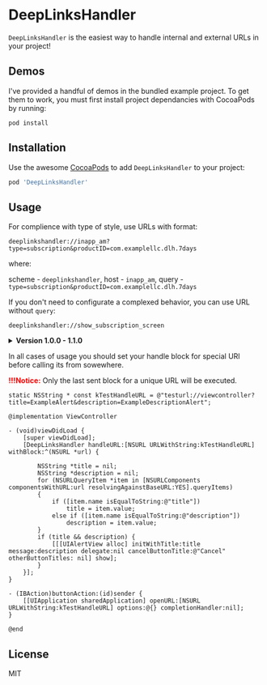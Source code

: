 DeepLinksHandler
===========

`DeepLinksHandler` is the easiest way to handle internal and external URLs in your project!

## Demos

I've provided a handful of demos in the bundled example project. To get them to work, you must first install project dependancies with CocoaPods by running:

```
pod install
```


## Installation

Use the awesome [CocoaPods](http://cocoapods.org/) to add `DeepLinksHandler` to your project:

```ruby
pod 'DeepLinksHandler'
```

## Usage

For complience with type of style, use URLs with format:

`deeplinkshandler://inapp_am?type=subscription&productID=com.examplellc.dlh.7days`

where:

scheme - `deeplinkshandler`,
host   - `inapp_am`,
query  - `type=subscription&productID=com.examplellc.dlh.7days`


If you don't need to configurate а complexed behavior, you can use URL without `query`:

`deeplinkshandler://show_subscription_screen`

<details>
  <summary><strong>Version 1.0.0 - 1.1.0 </strong></summary>

One special case - handle external URLs when app isn't launched. 

```objc
- (BOOL)application:(UIApplication *)application didFinishLaunchingWithOptions:(NSDictionary *)launchOptions {
    
    NSURL *url = launchOptions[UIApplicationLaunchOptionsURLKey];
    if (url) {
        [DeepLinksHandler handleURL:url withBlock:^(NSURL *url) {
            NSLog(@"Your deelpink is handled");
        }];
        // this 'dispatch_after' necessary to handle your block after swizzling, which happens after [UIApplication sharedApplication] != nil
        dispatch_after(dispatch_time(DISPATCH_TIME_NOW, (int64_t)(1 * NSEC_PER_SEC)), dispatch_get_main_queue(), ^{
            [application openURL:url options:@{} completionHandler:nil];
        });
    }
    return YES;
}
```
</details>


In all cases of usage you should set your handle block for special URl before calling its from sowewhere.

<b style='color:red'>!!!Notice:</b> Only the last sent block for a unique URL will be executed.

```objc
static NSString * const kTestHandleURL = @"testurl://viewcontroller?title=ExampleAlert&description=ExampleDescriptionAlert";

@implementation ViewController

- (void)viewDidLoad {
    [super viewDidLoad];
    [DeepLinksHandler handleURL:[NSURL URLWithString:kTestHandleURL] withBlock:^(NSURL *url) {
        
        NSString *title = nil;
        NSString *description = nil;
        for (NSURLQueryItem *item in [NSURLComponents componentsWithURL:url resolvingAgainstBaseURL:YES].queryItems)
        {
            if ([item.name isEqualToString:@"title"])
                title = item.value;
            else if ([item.name isEqualToString:@"description"])
                description = item.value;
        }
        if (title && description) {
            [[[UIAlertView alloc] initWithTitle:title message:description delegate:nil cancelButtonTitle:@"Cancel" otherButtonTitles: nil] show];
        }
    }];
}

- (IBAction)buttonAction:(id)sender {
    [[UIApplication sharedApplication] openURL:[NSURL URLWithString:kTestHandleURL] options:@{} completionHandler:nil];
}

@end
```

## License

MIT
